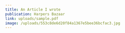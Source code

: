 ```yaml
---
title: An Article I wrote
publication: Harpers Bazaar
link: uploads/sample.pdf
image: /uploads/553c8de6d20f84a1367e5bee36bcfac3.jpg
---
```

